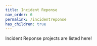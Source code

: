 ```yaml
---
title: Incident Reponse
nav_order: 6
permalink: /incidentreponse
has_children: true
---
```


Incident Reponse projects are listed here!